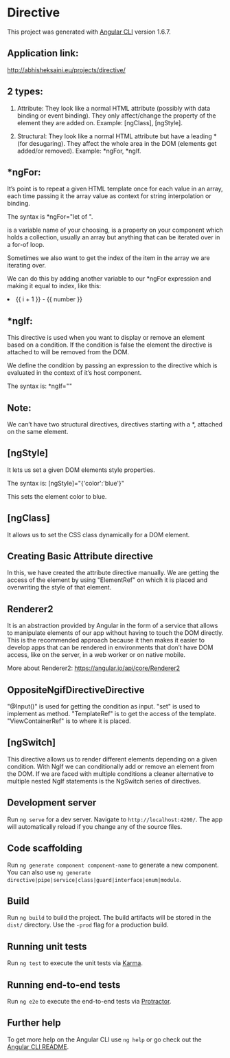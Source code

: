 # Directive

This project was generated with [Angular CLI](https://github.com/angular/angular-cli) version 1.6.7.

## Application link:

http://abhisheksaini.eu/projects/directive/

## 2 types:

1. Attribute: They look like a normal HTML attribute (possibly with data binding or event binding). They only affect/change the property of the element they are added on. Example: [ngClass], [ngStyle].

2. Structural: They look like a normal HTML attribute but have a leading * (for desugaring). They affect the whole area in the DOM (elements get added/or removed). Example: *ngFor, *ngIf.

## *ngFor:

It’s point is to repeat a given HTML template once for each value in an array, each time passing it the array value as context for string interpolation or binding.

The syntax is *ngFor="let <value> of <collection>".

<value> is a variable name of your choosing, <collection> is a property on your component which holds a collection, usually an array but anything that can be iterated over in a for-of loop.

Sometimes we also want to get the index of the item in the array we are iterating over.

We can do this by adding another variable to our *ngFor expression and making it equal to index, like this:
<li *ngFor="let number of evenNumber; let i = index">
    {{ i + 1 }} - {{ number }}
</li>

## *ngIf:

This directive is used when you want to display or remove an element based on a condition. If the condition is false the element the directive is attached to will be removed from the DOM.

We define the condition by passing an expression to the directive which is evaluated in the context of it’s host component.

The syntax is: *ngIf="<condition>"

## Note:

We can’t have two structural directives, directives starting with a *, attached on the same element.

## [ngStyle]

It lets us set a given DOM elements style properties.

The syntax is: [ngStyle]="{'color':'blue'}"

This sets the element color to blue.

## [ngClass]

It allows us to set the CSS class dynamically for a DOM element.

## Creating Basic Attribute directive

In this, we have created the attribute directive manually. We are getting the access of the element by using "ElementRef" on which it is placed and overwriting the style of that element.

## Renderer2

It is an abstraction provided by Angular in the form of a service that allows to manipulate elements of our app without having to touch the DOM directly. This is the recommended approach because it then makes it easier to develop apps that can be rendered in environments that don’t have DOM access, like on the server, in a web worker or on native mobile.

More about Renderer2: https://angular.io/api/core/Renderer2

## OppositeNgifDirectiveDirective

"@Input()" is used for getting the condition as input. "set" is used to implement as method. "TemplateRef" is to get the access of the template. "ViewContainerRef" is to where it is placed.

## [ngSwitch]

This directive allows us to render different elements depending on a given condition. With NgIf we can conditionally add or remove an element from the DOM. If we are faced with multiple conditions a cleaner alternative to multiple nested NgIf statements is the NgSwitch series of directives.

## Development server

Run `ng serve` for a dev server. Navigate to `http://localhost:4200/`. The app will automatically reload if you change any of the source files.

## Code scaffolding

Run `ng generate component component-name` to generate a new component. You can also use `ng generate directive|pipe|service|class|guard|interface|enum|module`.

## Build

Run `ng build` to build the project. The build artifacts will be stored in the `dist/` directory. Use the `-prod` flag for a production build.

## Running unit tests

Run `ng test` to execute the unit tests via [Karma](https://karma-runner.github.io).

## Running end-to-end tests

Run `ng e2e` to execute the end-to-end tests via [Protractor](http://www.protractortest.org/).

## Further help

To get more help on the Angular CLI use `ng help` or go check out the [Angular CLI README](https://github.com/angular/angular-cli/blob/master/README.md).
